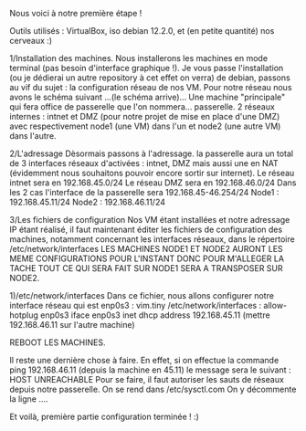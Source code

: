 Nous voici à notre première étape ! 

Outils utilisés : VirtualBox, iso debian 12.2.0, et (en petite quantité) nos cerveaux :)

1/Installation des machines.
  Nous installerons les machines en mode terminal (pas besoin d'interface graphique !). Je vous passe l'installation (ou je dédierai un autre repository à cet effet on verra) de debian, passons au vif du sujet : la configuration réseau de nos VM.
    Pour notre réseau nous avons le schéma suivant 
    ...(le schéma arrive)...
    Une machine "principale" qui fera office de passerelle que l'on nommera... passerelle.
    2 réseaux internes : intnet et DMZ (pour notre projet de mise en place d'une DMZ) avec respectivement node1 (une VM) dans l'un et node2 (une autre VM) dans l'autre.
    
2/L'adressage
  Dèsormais passons à l'adressage.
    la passerelle aura un total de 3 interfaces réseaux d'activées : intnet, DMZ mais aussi une en NAT (évidemment nous souhaitons pouvoir encore sortir sur internet).
    Le réseau intnet sera en 192.168.45.0/24
    Le réseau DMZ sera en 192.168.46.0/24
    Dans les 2 cas l'interface de la passerelle sera 192.168.45-46.254/24
    Node1 : 192.168.45.11/24
    Node2 : 192.168.46.11/24

3/Les fichiers de configuration 
  Nos VM étant installées et notre adressage IP étant réalisé, il faut maintenant éditer les fichiers de configuration des machines, notamment concernant les interfaces réseaux, dans le répertoire /etc/network/interfaces
LES MACHINES NODE1 ET NODE2 AURONT LES MEME CONFIGURATIONS POUR L'INSTANT DONC POUR M'ALLEGER LA TACHE TOUT CE QUI SERA FAIT SUR NODE1 SERA A TRANSPOSER SUR NODE2.

  1)/etc/network/interfaces
      Dans ce fichier, nous allons configurer notre interface réseau qui est enp0s3 : 
        vim.tiny /etc/network/interfaces : 
        allow-hotplug enp0s3
        iface enp0s3 inet dhcp
            address 192.168.45.11 (mettre 192.168.46.11 sur l'autre machine)

REBOOT LES MACHINES.

Il reste une dernière chose à faire. En effet, si on effectue la commande ping 192.168.46.11 (depuis la machine en 45.11) le message sera le suivant : HOST UNREACHABLE
Pour se faire, il faut autoriser les sauts de réseaux depuis notre passerelle.
On se rend dans /etc/sysctl.com
    On y décommente la ligne ....

Et voilà, première partie configuration terminée ! :)
